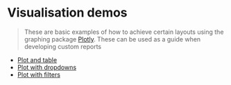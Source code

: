 # Visualisation demos

> These are basic examples of how to achieve certain layouts using the graphing package [Plotly](https://plotly.com/r/). These can be used as a guide when developing custom reports 

- [Plot and table](./Plot_and_table.R)
- [Plot with dropdowns](./Plot_with_dropdown.R)
- [Plot with filters](./plotly_filter_buttons.R)

